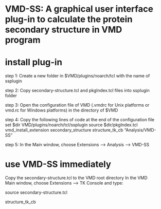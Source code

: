 # VMD-SS: A graphical user interface plug-in to calculate the protein secondary structure in VMD program


# install plug-in

step 1: Create a new folder in $VMD/plugins/noarch/tcl with the name of ssplugin

step 2: Copy secondary-structure.tcl and pkgIndex.tcl files into ssplugin folder

step 3: Open the configuration file of VMD (.vmdrc for Unix platforms or vmd.rc for Windows platforms) in the directory of $VMD

step 4:  Copy the following lines of code at the end of the configuration file
  set $dir VMD/plugins/noarch/tcl/ssplugin
  source $dir/pkgIndex.tcl
  vmd_install_extension secondary_structure structure_tk_cb “Analysis/VMD-SS”

step 5: In the Main window, choose Extensions –> Analysis –> VMD-SS



# use VMD-SS immediately

Copy the secondary-structure.tcl to the VMD root directory
In the VMD Main window, choose Extensions –> TK Console and type:

source secondary-structure.tcl

structure_tk_cb
